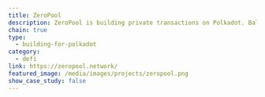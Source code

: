 ```yaml
---
title: ZeroPool
description: ZeroPool is building private transactions on Polkadot. Balances and transaction graph are hidden and compatibility with network identity hiding technologies, like Tor.
chain: true
type:
  - building-for-polkadot
category:
  - defi
link: https://zeropool.network/
featured_image: /media/images/projects/zeropool.png
show_case_study: false
---
```

